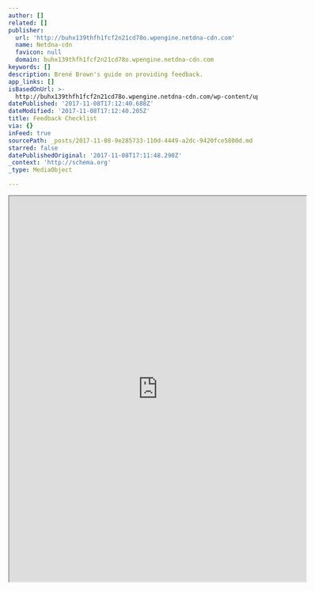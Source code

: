 ```yaml
---
author: []
related: []
publisher:
  url: 'http://buhx139thfh1fcf2n21cd78o.wpengine.netdna-cdn.com'
  name: Netdna-cdn
  favicon: null
  domain: buhx139thfh1fcf2n21cd78o.wpengine.netdna-cdn.com
keywords: []
description: Brené Brown's guide on providing feedback.
app_links: []
isBasedOnUrl: >-
  http://buhx139thfh1fcf2n21cd78o.wpengine.netdna-cdn.com/wp-content/uploads/2017/10/Engaged-Feedback-Checklist-Download.pdf
datePublished: '2017-11-08T17:12:40.688Z'
dateModified: '2017-11-08T17:12:40.205Z'
title: Feedback Checklist
via: {}
inFeed: true
sourcePath: _posts/2017-11-08-9e285733-110d-4449-a2dc-9420fce5800d.md
starred: false
datePublishedOriginal: '2017-11-08T17:11:48.290Z'
_context: 'http://schema.org'
_type: MediaObject

---
```

<iframe src="https://drive.google.com/viewerng/viewer?url=http%3A//buhx139thfh1fcf2n21cd78o.wpengine.netdna-cdn.com/wp-content/uploads/2017/10/Engaged-Feedback-Checklist-Download.pdf&amp;embedded=true" width="600" height="780" style=""></iframe>